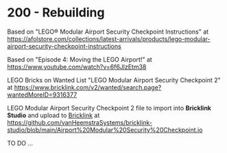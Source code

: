 # 200 - Rebuilding

Based on "LEGO® Modular Airport Security Checkpoint Instructions" at https://afolstore.com/collections/latest-arrivals/products/lego-modular-airport-security-checkpoint-instructions

Based on "Episode 4: Moving the LEGO Airport!" at https://www.youtube.com/watch?v=6f6JlzEtm38

LEGO Bricks on Wanted List "LEGO Modular Airport Security Checkpoint 2" at https://www.bricklink.com/v2/wanted/search.page?wantedMoreID=9316377

LEGO Modular Airport Security Checkpoint 2 file to import into **Bricklink Studio** and upload to [Bricklink](https://www.bricklink.com/v2/wanted/upload.page?utm_content=subnav) at https://github.com/vanHeemstraSystems/bricklink-studio/blob/main/Airport%20Modular%20Security%20Checkpoint.io

TO DO ...
